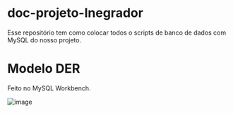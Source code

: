 # doc-projeto-Inegrador
Esse repositório tem como colocar todos o scripts de banco de dados com MySQL do nosso projeto.

# Modelo DER 

Feito no MySQL Workbench.

![image](https://github.com/Projeto-java-gen/doc-projeto-Inegrador/assets/47900701/a7e625ef-007d-49b7-9169-3e1aee8beca5)

